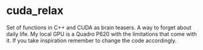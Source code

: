 # cuda_relax
Set of functions in C++ and CUDA as brain teasers. A way to forget about daily life.
My local GPU is a Quadro P620 with the limitations that come with it.
If you take inspiration remember to change the code accordingly.
